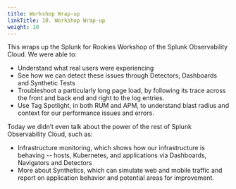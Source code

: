 ```yaml
---
title: Workshop Wrap-up
linkTitle: 10. Workshop Wrap-up
weight: 10
---
```


This wraps up the Splunk for Rookies Workshop of the Splunk Observability Cloud. We were able to:

* Understand what real users were experiencing
* See how we can detect these issues through Detectors, Dashboards and Synthetic Tests
* Troubleshoot a particularly long page load, by following its trace across the front and back end and right to the log entries.
* Use Tag Spotlight, in both RUM and APM, to understand blast radius and context for our performance issues and errors.

Today we didn’t even talk about the power of the rest of Splunk Observability Cloud, such as:

* Infrastructure monitoring, which shows how our infrastructure is behaving -- hosts, Kubernetes, and applications via Dashboards, Navigators and Detectors
* More about Synthetics, which can simulate web and mobile traffic and report on application behavior and potential areas for improvement.

<!-- More information  can be found here:

[API Test](https://docs.splunk.com/Observability/synthetics/api-test/api-test.html) and 
[Uptime Test](https://docs.splunk.com/Observability/synthetics/uptime-test/uptime-test.html). -->
